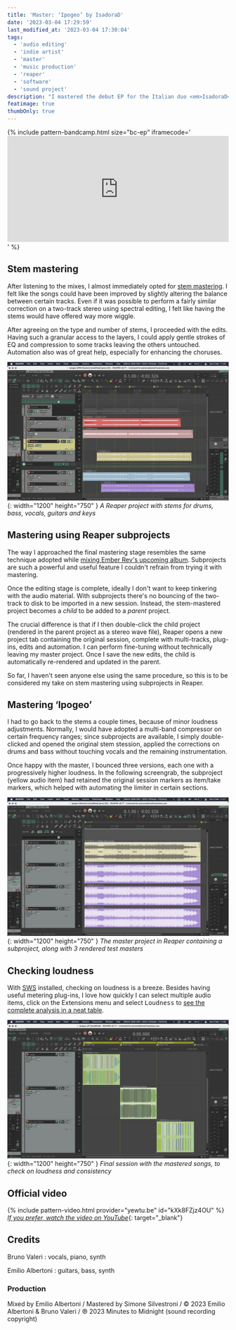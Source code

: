 ```yaml
---
title: 'Master: ‘Ipogeo’ by IsadoraD'
date: '2023-03-04 17:29:59'
last_modified_at: '2023-03-04 17:30:04'
tags: 
  - 'audio editing'
  - 'indie artist'
  - 'master'
  - 'music production'
  - 'reaper'
  - 'software'
  - 'sound project'
description: "I mastered the debut EP for the Italian duo <em>IsadoraD</em>. They blend electronica, pop and indie."
featimage: true
thumbOnly: true
---
```

{% include pattern-bandcamp.html size="bc-ep" iframecode='<iframe style="border: 0; width: 100%; height: 241px;" src="https://bandcamp.com/EmbeddedPlayer/album=3556110038/size=large/bgcol=ffffff/linkcol=333333/artwork=small/transparent=true/"><a href="https://isadorad.bandcamp.com/album/ipogeo">Ipogeo by IsadoraD</a></iframe>' %}

## Stem mastering

After listening to the mixes, I almost immediately opted for [stem mastering](https://www.izotope.com/en/learn/stem-mastering.html). I felt like the songs could have been improved by slightly altering the balance between certain tracks. Even if it was possible to perform a fairly similar correction on a two-track stereo using spectral editing, I felt like having the stems would have offered way more wiggle.

After agreeing on the type and number of stems, I proceeded with the edits. Having such a granular access to the layers, I could apply gentle strokes of EQ and compression to some tracks leaving the others untouched. Automation also was of great help, especially for enhancing the choruses.

![A Reaper project where I mastered using stems for drums, bass, vocals, guitars and keyboards](/assets/images/ipogeo-stem-mastering.jpeg){: width="1200" height="750" }
*A Reaper project with stems for drums, bass, vocals, guitars and keys*

## Mastering using Reaper subprojects

The way I approached the final mastering stage resembles the same technique adopted while [mixing Ember Rev's upcoming album](/blog/mix-ember-rev-reaper-subprojects/). Subprojects are such a powerful and useful feature I couldn't refrain from trying it with mastering.

Once the editing stage is complete, ideally I don't want to keep tinkering with the audio material. With subprojects there's no bouncing of the two-track to disk to be imported in a new session. Instead, the stem-mastered project becomes a _child_ to be added to a _parent_ project.

The crucial difference is that if I then double-click the child project (rendered in the parent project as a stereo wave file), Reaper opens a new project tab containing the original session, complete with multi-tracks, plug-ins, edits and automation. I can perform fine-tuning without technically leaving my master project. Once I save the new edits, the child is automatically re-rendered and updated in the parent.

So far, I haven't seen anyone else using the same procedure, so this is to be considered my take on stem mastering using subprojects in Reaper.

## Mastering ‘Ipogeo’

I had to go back to the stems a couple times, because of minor loudness adjustments. Normally, I would have adopted a multi-band compressor on certain frequency ranges; since subprojects are available, I simply double-clicked and opened the original stem stession, applied the corrections on drums and bass without touching vocals and the remaining instrumentation.

Once happy with the master, I bounced three versions, each one with a progressively higher loudness. In the following screengrab, the subproject (yellow audio item) had retained the original session markers as item/take markers, which helped with automating the limiter in certain sections.

!["The master project in Reaper containing a subproject, along with 3 rendered test masters](/assets/images/ipogeo-master.jpeg){: width="1200" height="750" }
*The master project in Reaper containing a subproject, along with 3 rendered test masters*

## Checking loudness

With [SWS](https://www.sws-extension.org/) installed, checking on loudness is a breeze. Besides having useful metering plug-ins, I love how quickly I can select multiple audio items, click on the Extensions menu and select <kbd>Loudness</kbd> to [see the complete analysis in a neat table](https://wiki.cockos.com/wiki/index.php/Measure_and_normalize_loudness_with_SWS).

![Final session with the 3 mastered songs on different tracks, to check on loudness and consistency](/assets/images/ipogeo-final-check.jpeg){: width="1200" height="750" }
*Final session with the mastered songs, to check on loudness and consistency*

## Official video

{% include pattern-video.html provider="yewtu.be" id="kXk8FZjz4OU" %}
[_If you prefer, watch the video on YouTube_](https://youtu.be/kXk8FZjz4OU){: target="_blank"}

## Credits

Bruno Valeri
: vocals, piano, synth

Emilio Albertoni
: guitars, bass, synth

### Production

Mixed by Emilio Albertoni / Mastered by Simone Silvestroni / &copy; 2023 Emilio Albertoni &amp; Bruno Valeri / ℗ 2023 Minutes to Midnight (sound recording copyright)